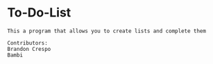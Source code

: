 # To-Do-List
```
This a program that allows you to create lists and complete them

Contributors:
Brandon Crespo
Bambi
```